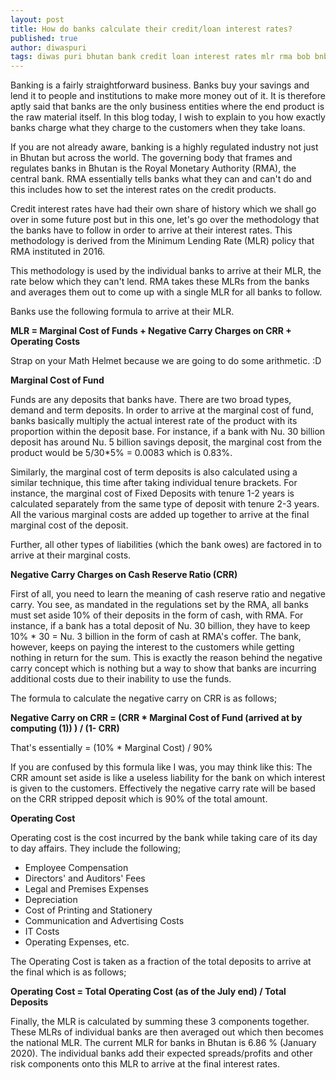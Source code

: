 ```yaml
---
layout: post
title: How do banks calculate their credit/loan interest rates?
published: true
author: diwaspuri
tags: diwas puri bhutan bank credit loan interest rates mlr rma bob bnb dpnb tbank bdb
---
```


Banking is a fairly straightforward business. Banks buy your savings and lend it to people and institutions to make more money out of it. It is therefore aptly said that banks are the only business entities where the end product is the raw material itself. In this blog today, I wish to explain to you how exactly banks charge what they charge to the customers when they take loans.

If you are not already aware, banking is a highly regulated industry not just in Bhutan but across the world. The governing body that frames and regulates banks in Bhutan is the Royal Monetary Authority (RMA), the central bank. RMA essentially tells banks what they can and can't do and this includes how to set the interest rates on the credit products.

Credit interest rates have had their own share of history which we shall go over in some future post but in this one, let's go over the methodology that the banks have to follow in order to arrive at their interest rates. This methodology is derived from the Minimum Lending Rate (MLR) policy that RMA instituted in 2016.

This methodology is used by the individual banks to arrive at their MLR, the rate below which they can't lend. RMA takes these MLRs from the banks and averages them out to come up with a single MLR for all banks to follow.

Banks use the following formula to arrive at their MLR.

**MLR = Marginal Cost of Funds + Negative Carry Charges on CRR + Operating Costs**

Strap on your Math Helmet because we are going to do some arithmetic. :D

**Marginal Cost of Fund**

Funds are any deposits that banks have. There are two broad types, demand and term deposits. In order to arrive at the marginal cost of fund, banks basically multiply the actual interest rate of the product with its proportion within the deposit base. For instance, if a bank with Nu. 30 billion deposit has around Nu. 5 billion savings deposit, the marginal cost from the product would be 5/30*5% = 0.0083 which is 0.83%.

Similarly, the marginal cost of term deposits is also calculated using a similar technique, this time after taking individual tenure brackets. For instance, the marginal cost of Fixed Deposits with tenure 1-2 years is calculated separately from the same type of deposit with tenure 2-3 years. All the various marginal costs are added up together to arrive at the final marginal cost of the deposit.

Further, all other types of liabilities (which the bank owes) are factored in to arrive at their marginal costs.

**Negative Carry Charges on Cash Reserve Ratio (CRR)**

First of all, you need to learn the meaning of cash reserve ratio and negative carry. You see, as mandated in the regulations set by the RMA, all banks must set aside 10% of their deposits in the form of cash, with RMA. For instance, if a bank has a total deposit of Nu. 30 billion, they have to keep 10% * 30 = Nu. 3 billion in the form of cash at RMA's coffer. The bank, however, keeps on paying the interest to the customers while getting nothing in return for the sum. This is exactly the reason behind the negative carry concept which is nothing but a way to show that banks are incurring additional costs due to their inability to use the funds.

The formula to calculate the negative carry on CRR is as follows;

**Negative Carry on CRR = (CRR * Marginal Cost of Fund (arrived at by computing (1)) ) / (1- CRR)**

That's essentially = (10% * Marginal Cost) / 90%

If you are confused by this formula like I was, you may think like this: The CRR amount set aside is like a useless liability for the bank on which interest is given to the customers. Effectively the negative carry rate will be based on the CRR stripped deposit which is 90% of the total amount.

**Operating Cost**

Operating cost is the cost incurred by the bank while taking care of its day to day affairs. They include the following;
- Employee Compensation
- Directors' and Auditors' Fees
- Legal and Premises Expenses
- Depreciation
- Cost of Printing and Stationery
- Communication and Advertising Costs
- IT Costs
- Operating Expenses, etc.

The Operating Cost is taken as a fraction of the total deposits to arrive at the final which is as follows;

**Operating Cost = Total Operating Cost (as of the July end) / Total Deposits**

Finally, the MLR is calculated by summing these 3 components together. These MLRs of individual banks are then averaged out which then becomes the national MLR. The current MLR for banks in Bhutan is 6.86 % (January 2020). The individual banks add their expected spreads/profits and other risk components onto this MLR to arrive at the final interest rates.
